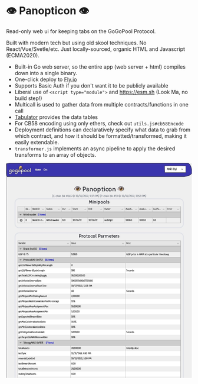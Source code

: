 # 👁 Panopticon 👁

Read-only web ui for keeping tabs on the GoGoPool Protocol.

Built with modern tech but using old skool techniques. No React/Vue/Svetle/etc. Just locally-sourced, organic HTML and Javascript (ECMA2020).

- Built-in Go web server, so the entire app (web server + html) compiles down into a single binary.
- One-click deploy to [Fly.io](https://fly.io)
- Supports Basic Auth if you don't want it to be publicly available
- Liberal use of `<script type="module">` and https://esm.sh (Look Ma, no build step!)
- Multicall is used to gather data from multiple contracts/functions in one call
- [Tabulator](http://tabulator.info) provides the data tables
- For CB58 encoding using only ethers, check out `utils.js#cb58Encode`
- Deployment definitions can declaratively specify what data to grab from which contract, and how it should be formatted/transformed, making it easily extendable.
- `transformer.js` implements an async pipeline to apply the desired transforms to an array of objects.

![](docs/Panopticon.jpg)
